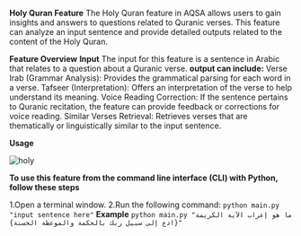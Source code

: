 **Holy Quran Feature**
The Holy Quran feature in AQSA allows users to gain insights and answers to questions related to Quranic verses. This feature can analyze an input sentence and provide detailed outputs related to the content of the Holy Quran.

**Feature Overview**
**Input**
The input for this feature is a sentence in Arabic that relates to a question about a Quranic verse.
**output can include:**
Verse Irab (Grammar Analysis): Provides the grammatical parsing for each word in a verse.
Tafseer (Interpretation): Offers an interpretation of the verse to help understand its meaning.
Voice Reading Correction: If the sentence pertains to Quranic recitation, the feature can provide feedback or corrections for voice reading.
Similar Verses Retrieval: Retrieves verses that are thematically or linguistically similar to the input sentence.


**Usage**

![holy](https://github.com/user-attachments/assets/21b8b494-2150-4ac1-9bbe-219c274e908f)

**To use this feature from the command line interface (CLI) with Python, follow these steps**

1.Open a terminal window.
2.Run the following command:
`python main.py "input sentence here"`
**Example**
`python main.py "ما هو إعراب الآية الكريمة {ادع إلى سبيل ربك بالحكمة والموعظة الحسنة}"`

